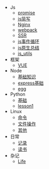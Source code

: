 <!-- [//]: [首页](/) -->
* Js
    * [promise](markdown/JS/promise)
    * [js简写](markdown/JS/简写)
    * [Nginx](markdown/other/nginx)
    * [webpack](markdown/JS/webpack)
    * [SSR](markdown/JS/ssr)
    * [js事件循环](markdown/JS/jsEventLoop)
    * [js原生总结](markdown/JS/jsbase)
    * [js_utils](markdown/JS/jsutils)
* 框架
    * [VUE](markdown/Frame/vue)
* Node
    * [基础知识](markdown/Node/node)
    * [express基础](markdown/Node/express)
    * [egg](markdown/Node/egg)
* Python
    * [基础](markdown/Python/python)
    * [lesson1](markdown/Python/lesson1)
* Linux
    * [命令](markdown/Linux/linux)
    * [文件操作](markdown/Linux/file)
    * [其他](markdown/Linux/other)
* 日常
    * [记录](markdown/js/index)
    * [读书](markdown/Book/index)
* 杂记
    * [Life](markdown/Other/other)